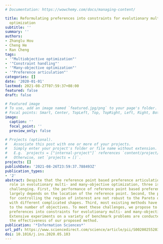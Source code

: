 ```yaml
---
# Documentation: https://wowchemy.com/docs/managing-content/

title: Reformulating preferences into constraints for evolutionary multi- and many-objective
  optimization
subtitle: ''
summary: ''
authors:
- Zhanglu Hou
- Cheng He
- Ran Cheng
tags:
- '"Multiobjective optimization"'
- '"Constraint handling"'
- '"Many-objective optimization"'
- '"Preference articulation"'
categories: []
date: '2020-01-01'
lastmod: 2021-08-27T07:59:37+08:00
featured: false
draft: false

# Featured image
# To use, add an image named `featured.jpg/png` to your page's folder.
# Focal points: Smart, Center, TopLeft, Top, TopRight, Left, Right, BottomLeft, Bottom, BottomRight.
image:
  caption: ''
  focal_point: ''
  preview_only: false

# Projects (optional).
#   Associate this post with one or more of your projects.
#   Simply enter your project's folder or file name without extension.
#   E.g. `projects = ["internal-project"]` references `content/project/deep-learning/index.md`.
#   Otherwise, set `projects = []`.
projects: []
publishDate: '2021-08-26T23:59:37.788493Z'
publication_types:
- '2'
abstract: Despite that the reference point based preference articulation plays a vital
  role in evolutionary multi- and many-objective optimization, three issues remain
  challenging. First, the performance of reference point based preference articulation
  largely depends on the location of the reference point. Second, the parameter settings
  for controlling the region of interest are not robust to the Pareto optimal fronts
  with different complicated shapes. Third, most existing methods have poor scalability
  to the number of objectives. To meet these challenges, we propose to reformulate
  preferences into constraints for evolutionary multi- and many-objective optimization.
  Extensive experiments on a variety of benchmark problems are conducted to demonstrate
  the effectiveness of our proposed method.
publication: '*Information Sciences*'
url_pdf: https://www.sciencedirect.com/science/article/pii/S0020025520305223
doi: 10.1016/j.ins.2020.05.103
---
```

